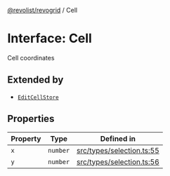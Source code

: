 [@revolist/revogrid](README.md) / Cell

# Interface: Cell

Cell coordinates

## Extended by

- [`EditCellStore`](Interface.EditCellStore.md)

## Properties

| Property | Type | Defined in |
| ------ | ------ | ------ |
| `x` | `number` | [src/types/selection.ts:55](https://github.com/revolist/revogrid/blob/2f44a261094fb5584023b62ddfd589facc70cf92/src/types/selection.ts#L55) |
| `y` | `number` | [src/types/selection.ts:56](https://github.com/revolist/revogrid/blob/2f44a261094fb5584023b62ddfd589facc70cf92/src/types/selection.ts#L56) |
